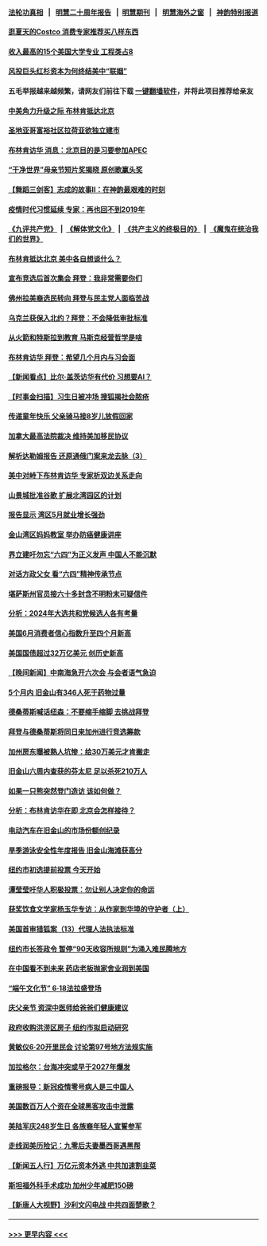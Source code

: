 #### [法轮功真相](https://github.com/gfw-breaker/truth/blob/master/README.md?t=0) &nbsp;&nbsp;|&nbsp;&nbsp; [明慧二十周年报告](https://github.com/gfw-breaker/mh-reports/blob/master/README.md?t=0) &nbsp;&nbsp;|&nbsp;&nbsp;[明慧期刊](https://github.com/gfw-breaker/mh-qikan) &nbsp;&nbsp;|&nbsp;&nbsp; [明慧海外之窗](https://github.com/gfw-breaker/mh-news/blob/master/README.md?t=0) &nbsp;&nbsp;|&nbsp;&nbsp; [神韵特别报道](https://github.com/gfw-breaker/mh-news/blob/master/shenyun.md?t=0)
#### [逛夏天的Costco 消费专家推荐买八样东西](../pages/nsc412/n14011350.md?t=06182143) 
#### [收入最高的15个美国大学专业 工程类占8](../pages/nsc412/n14016332.md?t=06182143) 
#### [风投巨头红杉资本为何终结美中“联姻”](../pages/nsc412/n14018040.md?t=06182143) 
#### 五毛举报越来越频繁，请网友们前往下载 [一键翻墙软件](https://github.com/gfw-breaker/ssr-accounts)，并将此项目推荐给亲友
#### [中美角力升级之际 布林肯抵达北京](../pages/nsc412/n14018163.md?t=06182143) 
#### [圣地亚哥富裕社区拉荷亚欲独立建市](../pages/nsc412/n14018096.md?t=06182143) 
#### [布林肯访华 消息：北京目的是习要参加APEC](../pages/nsc412/n14018111.md?t=06182143) 
#### [“干净世界”母亲节短片奖揭晓 原创歌赢头奖](../pages/nsc412/n14018100.md?t=06182143) 
#### [【舞蹈三剑客】志成的故事II：在神韵最艰难的时刻](../pages/nsc412/n14018150.md?t=06182143) 
#### [疫情时代习惯延续 专家：再也回不到2019年](../pages/nsc412/n14018083.md?t=06182143) 
#### [《九评共产党》](https://github.com/begood0513/9ping.md/blob/master/README.md) &nbsp;|&nbsp; [《解体党文化》](../../../../jtdwh.md/blob/master/README.md)  &nbsp;|&nbsp; [《共产主义的终极目的》](../../../../gczydzjmd.md/blob/master/README.md) &nbsp;|&nbsp; [《魔鬼在统治我们的世界》](../../../../mgztzwmdsj.md/blob/master/README.md) 
#### [布林肯抵达北京 美中各自想谈什么？](../pages/nsc412/n14018085.md?t=06182143) 
#### [宣布竞选后首次集会 拜登：我非常需要你们](../pages/nsc412/n14018056.md?t=06182143) 
#### [佛州拉美裔选民转向 拜登与民主党人面临苦战](../pages/nsc412/n14017984.md?t=06182143) 
#### [乌克兰获保入北约？拜登：不会降低审批标准](../pages/nsc412/n14018081.md?t=06182143) 
#### [从火箭和特斯拉到教育 马斯克经营哲学是啥](../pages/nsc412/n14018052.md?t=06182143) 
#### [布林肯访华 拜登：希望几个月内与习会面](../pages/nsc412/n14018054.md?t=06182143) 
#### [【新闻看点】比尔‧盖茨访华有代价 习想要AI？](../pages/nsc412/n14017698.md?t=06182143) 
#### [【时事金扫描】习生日被冲场 搜狐揭社会脓疮](../pages/nsc412/n14018018.md?t=06182143) 
#### [传递童年快乐 父亲骑马接8岁儿放假回家](../pages/nsc412/n14017891.md?t=06182143) 
#### [加拿大最高法院裁决 维持美加移民协议](../pages/nsc412/n14018037.md?t=06182143) 
#### [解析达勒姆报告 还原通俄门案来龙去脉（3）](../pages/nsc412/n14016664.md?t=06182143) 
#### [美中对峙下布林肯访华 专家析双边关系走向](../pages/nsc412/n14017083.md?t=06182143) 
#### [山景城批准谷歌 扩展北湾园区的计划](../pages/nsc412/n14018019.md?t=06182143) 
#### [报告显示 湾区5月就业增长强劲](../pages/nsc412/n14018016.md?t=06182143) 
#### [金山湾区妈妈教室 举办防癌健康讲座](../pages/nsc412/n14018013.md?t=06182143) 
#### [界立建吁勿忘“六四”为正义发声 中国人不能沉默](../pages/nsc412/n14018007.md?t=06182143) 
#### [对话方政父女 看“六四”精神传承节点](../pages/nsc412/n14018004.md?t=06182143) 
#### [堪萨斯州官员接六十多封含不明粉末可疑信件](../pages/nsc412/n14017953.md?t=06182143) 
#### [分析：2024年大选共和党候选人各有考量](../pages/nsc412/n14017722.md?t=06182143) 
#### [美国6月消费者信心指数升至四个月新高](../pages/nsc412/n14017952.md?t=06182143) 
#### [美国国债超过32万亿美元 创历史新高](../pages/nsc412/n14017902.md?t=06182143) 
#### [【晚间新闻】中南海急开六次会 与会者语气急迫](../pages/nsc412/n14017887.md?t=06182143) 
#### [5个月内 旧金山有346人死于药物过量](../pages/nsc412/n14017882.md?t=06182143) 
#### [德桑蒂斯喊话纽森：不要缩手缩脚 去挑战拜登](../pages/nsc412/n14017872.md?t=06182143) 
#### [拜登与德桑蒂斯将同日来加州进行竞选筹款](../pages/nsc412/n14017869.md?t=06182143) 
#### [加州房东曝被熟人坑惨：给30万美元才肯搬走](../pages/nsc412/n14017852.md?t=06182143) 
#### [旧金山六周内查获的芬太尼 足以杀死210万人](../pages/nsc412/n14017850.md?t=06182143) 
#### [如果一只熊突然登门造访 该如何做？](../pages/nsc412/n14017846.md?t=06182143) 
#### [分析：布林肯访华在即 北京会怎样接待？](../pages/nsc412/n14017661.md?t=06182143) 
#### [电动汽车在旧金山的市场份额创纪录](../pages/nsc412/n14017843.md?t=06182143) 
#### [旱季游泳安全性年度报告 旧金山海滩获高分](../pages/nsc412/n14017833.md?t=06182143) 
#### [纽约市初选提前投票 今天开始](../pages/nsc412/n14017797.md?t=06182143) 
#### [谭莹莹吁华人积极投票：勿让别人决定你的命运](../pages/nsc412/n14017795.md?t=06182143) 
#### [获奖饮食文学家杨玉华专访：从作家到华埠的守护者（上）](../pages/nsc412/n14017817.md?t=06182143) 
#### [美国首审猎狐案（13）代理人法执法标准](../pages/nsc412/n14017809.md?t=06182143) 
#### [纽约市长签政令 暂停“90天收容所规则”为涌入难民腾地方](../pages/nsc412/n14017813.md?t=06182143) 
#### [在中国看不到未来 药店老板抛家舍业润到美国](../pages/nsc412/n14017779.md?t=06182143) 
#### [“端午文化节” 6·18法拉盛登场](../pages/nsc412/n14017811.md?t=06182143) 
#### [庆父亲节 资深中医师给爸爸们健康建议](../pages/nsc412/n14017827.md?t=06182143) 
#### [政府收购洪涝区房子 纽约市拟启动研究](../pages/nsc412/n14017792.md?t=06182143) 
#### [黄敏仪6·20开里民会 讨论第97号地方法规实施](../pages/nsc412/n14017794.md?t=06182143) 
#### [加拉格尔：台海冲突或早于2027年爆发](../pages/nsc412/n14017652.md?t=06182143) 
#### [重磅报导：新冠疫情零号病人是三中国人](../pages/nsc412/n14017445.md?t=06182143) 
#### [美国数百万人个资在全球黑客攻击中泄露](../pages/nsc412/n14017673.md?t=06182143) 
#### [美陆军庆248岁生日 各族裔年轻人宣誓参军](../pages/nsc412/n14017758.md?t=06182143) 
#### [走线润美历险记：九零后夫妻墨西哥遇黑帮](../pages/nsc412/n14017741.md?t=06182143) 
#### [【新闻五人行】万亿元资本外逃 中共加速割韭菜](../pages/nsc412/n14017675.md?t=06182143) 
#### [斯坦福外科手术成功 加州少年减肥150磅](../pages/nsc412/n14017697.md?t=06182143) 
#### [【新唐人大视野】沙利文闪电战 中共四面楚歌？](../pages/nsc412/n14017669.md?t=06182143) 

----
#### [ >>> 更早内容 <<< ](../indexes/nsc412-earlier.md)
